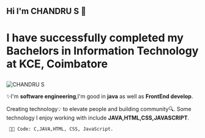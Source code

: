## Hi I'm CHANDRU S 👋
# <p>I have successfully completed my  Bachelors in <b>Information Technology</b>  at KCE, Coimbatore</p>
![CHANDRU S](https://user-images.githubusercontent.com/85116730/128625801-9ac531ba-92df-48f4-abaf-6fc05327049b.png)
 <p>✨I'm <b>software engineering</b>,I'm good in <b>java</b> as well as <b>FrontEnd develop</b>.</p>
    <p> Creating technology💡 to elevate people and  building community🔍.
     Some technology I enjoy  working with include <b>JAVA,HTML,CSS,JAVASCRIPT</b>.

     👩‍💻 Code: C,JAVA,HTML, CSS, JavaScript.

